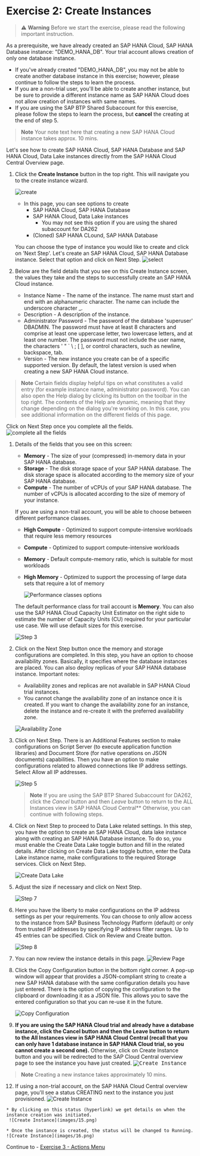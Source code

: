 # Exercise 2: Create Instances

> :warning: **Warning**
Before we start the exercise, please read the following important instruction.


As a prerequisite, we have already created an SAP HANA Cloud, SAP HANA Database instance: "DEMO_HANA_DB". Your trial account allows creation of only one database instance. 
* If you've already created "DEMO_HANA_DB", you may not be able to create another database instance in this exercise; however, please continue to follow the steps to learn the process. 
* If you are a non-trial user, you'll be able to create another instance, but be sure to provide a different instance name as SAP HANA Cloud does not allow creation of instances with same names. 
* If you are using the SAP BTP Shared Subaccount for this exercise, please follow the steps to learn the process, but **cancel** the creating at the end of step 5. 

> **Note**
Your note text here that creating a new SAP HANA Cloud instance takes approx. 10 mins.


Let's see how to create SAP HANA Cloud, SAP HANA Database and SAP HANA Cloud, Data Lake instances directly from the SAP HANA Cloud Central Overview page.

1. Click the **Create Instance** button in the top right. This will navigate you to the create instance wizard.
   
   ![create](images/1.png)

   * In this page, you can see options to create 
     *  SAP HANA Cloud, SAP HANA Database
     *  SAP HANA Cloud, Data Lake instances 
        *  You may not see this option if you are using the shared subaccount for DA262
     *  (Cloned) SAP HANA CLound, SAP HANA Database
     
    You can choose the type of instance you would like to create and click on 'Next Step'. Let's create an SAP HANA Cloud, SAP HANA Database instance. Select that option and click on Next Step.
    ![select](images/2.png)

2. Below are the field details that you see on this Create Instance screen, the values they take and the steps to successfully create an SAP HANA Cloud instance.

   * Instance Name - The name of the instance. The name must start and end with an alphanumeric character. The name can include the underscore character _.
   * Description - A description of the instance.
   * Administrator Password - The password of the database 'superuser' DBADMIN. The password must have at least 8 characters and comprise at least one uppercase letter, two lowercase letters, and at least one number. The password must not include the user name, the characters ' " ` \ ; [ ], or control characters, such as newline, backspace, tab.
   * Version - The new instance you create can be of a specific supported version. By default, the latest version is used when creating a new SAP HANA Cloud instance.
> **Note**
Certain fields display helpful tips on what constitutes a valid entry (for example instance name, administrator password). You can also open the Help dialog by clicking its button on the toolbar in the top right. The contents of the Help are dynamic, meaning that they change depending on the dialog you're working on. In this case, you see additional information on the different fields of this page.


Click on Next Step once you complete all the fields.
    ![complete all the fields](images/3.png)

1. Details of the fields that you see on this screen:

    * **Memory** - The size of your (compressed) in-memory data in your SAP HANA database.
    * **Storage** - The disk storage space of your SAP HANA database. The disk storage space is allocated according to the memory size of your SAP HANA database.
    * **Compute** - The number of vCPUs of your SAP HANA database. The number of vCPUs is allocated according to the size of memory of your instance.
  
   If you are using a non-trail account, you will be able to choose between different performance classes.
    * **High Compute** - Optimized to support compute-intensive workloads that require less memory resources
    * **Compute** - Optimized to support compute-intensive workloads
    *  **Memory** - Default compute-memory ratio, which is suitable for most workloads
    *  **High Memory** - Optimized to support the processing of large data sets that require a lot of memory
  
        ![Performance classes options](images/6.png)

   The default performance class for trail account is **Memory**. You can also use the SAP HANA Cloud Capacity Unit Estimator on the right side to estimate the number of Capacity Units (CU) required for your particular use case. We will use default sizes for this exercise.

   ![Step 3](images/4.png)

2. Click on the Next Step button once the memory and storage configurations are completed. In this step, you have an option to choose availability zones. Basically, it specifies where the database instances are placed. You can also deploy replicas of your SAP HANA database instance. Important notes:

    * Availability zones and replicas are not available in SAP HANA Cloud trial instances.
    * You cannot change the availability zone of an instance once it is created. If you want to change the availability zone for an instance, delete the instance and re-create it with the preferred availability zone.
    
    ![Availability Zone](images/5.png)

3. Click on Next Step. There is an Additional Features section to make configurations on Script Server (to execute application function libraries) and Document Store (for native operations on JSON documents) capabilities. Then you have an option to make configurations related to allowed connections like IP address settings. Select Allow all IP addresses.

    ![Step 5](images/7.png)

   > **Note**
   If you are using the SAP BTP Shared Subaccount for DA262, click the *Cancel* button and then *Leave* button to return to the ALL Instances view in SAP HANA Cloud Central** Otherwise, you can continue with following steps.


6. Click on Next Step to proceed to Data Lake related settings. In this step, you have the option to create an SAP HANA Cloud, data lake instance along with creating an SAP HANA Database instance. To do so, you must enable the Create Data Lake toggle button and fill in the related details. After clicking on Create Data Lake toggle button, enter the Data Lake instance name, make configurations to the required Storage services. Click on Next Step.
    
    ![Create Data Lake](images/8.png)

7. Adjust the size if necessary and click on Next Step.
    
    ![Step 7](images/9.png)

8. Here you have the liberty to make configurations on the IP address settings as per your requirements. You can choose to only allow access to the instance from SAP Business Technology Platform (default) or only from trusted IP addresses by specifying IP address filter ranges. Up to 45 entries can be specified. Click on Review and Create button.

     ![Step 8](images/10.png)

9. You can now review the instance details in this page.
    ![Review Page](images/11.png)

10. Click the Copy Configuration button in the bottom right corner. A pop-up window will appear that provides a JSON-compliant string to create a new SAP HANA database with the same configuration details you have just entered. There is the option of copying the configuration to the clipboard or downloading it as a JSON file. This allows you to save the entered configuration so that you can re-use it in the future.
    
    ![Copy Configuration](images/12.png)

11. **If you are using the SAP HANA Cloud trial and already have a database instance, click the Cancel button and then the Leave button to return to the All Instances view in SAP HANA Cloud Central (recall that you can only have 1 database instance in SAP HANA Cloud trial, so you cannot create a second one).** Otherwise, click on Create Instance button and you will be redirected to the SAP Cloud Central overview page to see the instance you have just created. 
    <kbd>
    ![Create Instance](images/13.png)
    </kbd>
    
> **Note**
Creating a new instance takes approximately 10 mins.
    
    

12.  If using a non-trial account, on the SAP HANA Cloud Central overview page, you'll see a status CREATING next to the instance you just provisioned. 
        ![Create Instance](images/14.png)

    * By clicking on this status (hyperlink) we get details on when the instance creation was initiated. 
     ![Create Instance](images/15.png)
    
    * Once the instance is created, the status will be changed to Running.
    ![Create Instance](images/16.png)
 

Continue to - [Exercise 3 - Actions Menu](../ex3-ActionsMenu/README.md)
